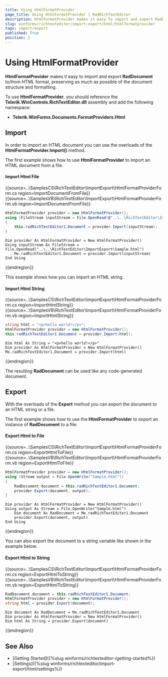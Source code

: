 ```yaml
---
title: Using HtmlFormatProvider
page_title: Using HtmlFormatProvider | RadRichTextEditor
description: HtmlFormatProvider makes it easy to import and export RadDocument to/from HTML format, preserving as much as possible of the document structure and formatting.
slug: winforms/richtexteditor/import-export/html/htmlformatprovider
tags: import/export
published: True
position: 2
---
```


# Using HtmlFormatProvider

__HtmlFormatProvider__ makes it easy to import and export __RadDocument__ to/from HTML format, preserving as much as possible of the document structure and formatting.

To use __HtmlFormatProvider__, you should reference the **Telerik.WinControls.RichTextEditor.dll** assembly and add the following namespace: 
      
* __Telerik.WinForms.Documents.FormatProviders.Html__

## Import

In order to import an HTML document you can use the overloads of the __HtmlFormatProvider.Import()__ method.

The first example shows how to use **HtmlFormatProvider** to import an HTML document from a file.

#### Import Html File

{{source=..\SamplesCS\RichTextEditor\ImportExport\HtmlFormatProviderForm.cs region=ImportDocumentFromFile}} 
{{source=..\SamplesVB\RichTextEditor\ImportExport\HtmlFormatProviderForm.vb region=ImportDocumentFromFile}}
````C#
HtmlFormatProvider provider = new HtmlFormatProvider();
using (FileStream inputStream = File.OpenRead(@"..\..\RichTextEditor\ImportExport\Sample.html"))
{
    this.radRichTextEditor1.Document = provider.Import(inputStream);
}

````
````VB.NET
Dim provider As HtmlFormatProvider = New HtmlFormatProvider()
Using inputStream As FileStream = File.OpenRead("..\..\RichTextEditor\ImportExport\Sample.html")
    Me.radRichTextEditor1.Document = provider.Import(inputStream)
End Using

````



{{endregion}}

This example shows how you can import an HTML string.
 
#### Import Html String

{{source=..\SamplesCS\RichTextEditor\ImportExport\HtmlFormatProviderForm.cs region=ImportHtmlString}} 
{{source=..\SamplesVB\RichTextEditor\ImportExport\HtmlFormatProviderForm.vb region=ImportHtmlString}}
````C#
string html = "<p>hello world!</p>";
HtmlFormatProvider provider = new HtmlFormatProvider();
this.radRichTextEditor1.Document = provider.Import(html);

````
````VB.NET
Dim html As String = "<p>hello world!</p>"
Dim provider As HtmlFormatProvider = New HtmlFormatProvider()
Me.radRichTextEditor1.Document = provider.Import(html)

````



{{endregion}}

The resulting __RadDocument__ can be used like any code-generated document.
        
## Export

With the overloads of the __Export__ method you can export the document to an HTML string or a file.

The first example shows how to use the **HtmlFormatProvider** to export an instance of **RadDocument** to a file:

#### Export Html to File

{{source=..\SamplesCS\RichTextEditor\ImportExport\HtmlFormatProviderForm.cs region=ExportHtmlToFile}} 
{{source=..\SamplesVB\RichTextEditor\ImportExport\HtmlFormatProviderForm.vb region=ExportHtmlToFile}}
````C#
HtmlFormatProvider provider = new HtmlFormatProvider();
using (Stream output = File.OpenWrite("Sample.html"))
{
    RadDocument document = this.radRichTextEditor1.Document;
    provider.Export(document, output);
}

````
````VB.NET
Dim provider As HtmlFormatProvider = New HtmlFormatProvider()
Using output As Stream = File.OpenWrite("Sample.html")
    Dim document As RadDocument = Me.radRichTextEditor1.Document
    provider.Export(document, output)
End Using

````



{{endregion}}

You can also export the document to a string variable like shown in the example below.

#### Export Html to String

{{source=..\SamplesCS\RichTextEditor\ImportExport\HtmlFormatProviderForm.cs region=ExportHtmlToString}} 
{{source=..\SamplesVB\RichTextEditor\ImportExport\HtmlFormatProviderForm.vb region=ExportHtmlToString}}
````C#
RadDocument document = this.radRichTextEditor1.Document;
HtmlFormatProvider provider = new HtmlFormatProvider();
string html = provider.Export(document);

````
````VB.NET
Dim document As RadDocument = Me.radRichTextEditor1.Document
Dim provider As HtmlFormatProvider = New HtmlFormatProvider()
Dim html As String = provider.Export(document)

````



{{endregion}}

## See Also

* [Getting Started]({%slug winforms/richtexteditor-/getting-started%})
* [Settings]({%slug winforms/richtexteditor/import-export/html/settings%}) 